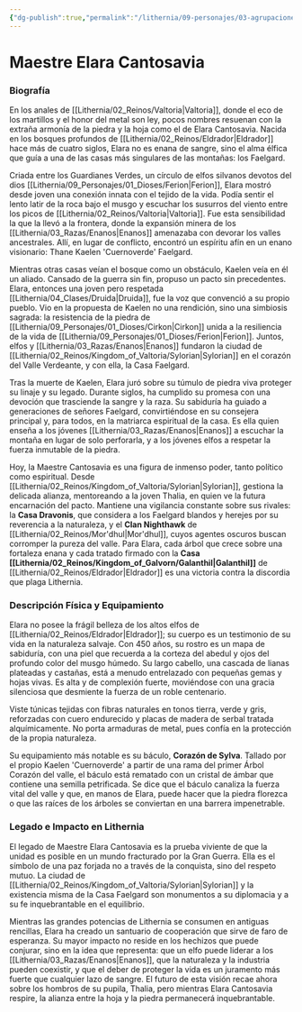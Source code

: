 ```yaml
---
{"dg-publish":true,"permalink":"/lithernia/09-personajes/03-agrupaciones/casa-faelgard/maestre-elara-cantosavia/","tags":["lithernia","personajes","Casa Faelgard","Valtoria","Druida","elfo silvano"]}
---
```


# Maestre Elara Cantosavia

### Biografía

En los anales de [[Lithernia/02_Reinos/Valtoria\|Valtoria]], donde el eco de los martillos y el honor del metal son ley, pocos nombres resuenan con la extraña armonía de la piedra y la hoja como el de Elara Cantosavia. Nacida en los bosques profundos de [[Lithernia/02_Reinos/Eldrador\|Eldrador]] hace más de cuatro siglos, Elara no es enana de sangre, sino el alma élfica que guía a una de las casas más singulares de las montañas: los Faelgard.

Criada entre los Guardianes Verdes, un círculo de elfos silvanos devotos del dios [[Lithernia/09_Personajes/01_Dioses/Ferion\|Ferion]], Elara mostró desde joven una conexión innata con el tejido de la vida. Podía sentir el lento latir de la roca bajo el musgo y escuchar los susurros del viento entre los picos de [[Lithernia/02_Reinos/Valtoria\|Valtoria]]. Fue esta sensibilidad la que la llevó a la frontera, donde la expansión minera de los [[Lithernia/03_Razas/Enanos\|Enanos]] amenazaba con devorar los valles ancestrales. Allí, en lugar de conflicto, encontró un espíritu afín en un enano visionario: Thane Kaelen 'Cuernoverde' Faelgard.

Mientras otras casas veían el bosque como un obstáculo, Kaelen veía en él un aliado. Cansado de la guerra sin fin, propuso un pacto sin precedentes. Elara, entonces una joven pero respetada [[Lithernia/04_Clases/Druida\|Druida]], fue la voz que convenció a su propio pueblo. Vio en la propuesta de Kaelen no una rendición, sino una simbiosis sagrada: la resistencia de la piedra de [[Lithernia/09_Personajes/01_Dioses/Cirkon\|Cirkon]] unida a la resiliencia de la vida de [[Lithernia/09_Personajes/01_Dioses/Ferion\|Ferion]]. Juntos, elfos y [[Lithernia/03_Razas/Enanos\|Enanos]] fundaron la ciudad de [[Lithernia/02_Reinos/Kingdom_of_Valtoria/Sylorian\|Sylorian]] en el corazón del Valle Verdeante, y con ella, la Casa Faelgard.

Tras la muerte de Kaelen, Elara juró sobre su túmulo de piedra viva proteger su linaje y su legado. Durante siglos, ha cumplido su promesa con una devoción que trasciende la sangre y la raza. Su sabiduría ha guiado a generaciones de señores Faelgard, convirtiéndose en su consejera principal y, para todos, en la matriarca espiritual de la casa. Es ella quien enseña a los jóvenes [[Lithernia/03_Razas/Enanos\|Enanos]] a escuchar la montaña en lugar de solo perforarla, y a los jóvenes elfos a respetar la fuerza inmutable de la piedra.

Hoy, la Maestre Cantosavia es una figura de inmenso poder, tanto político como espiritual. Desde [[Lithernia/02_Reinos/Kingdom_of_Valtoria/Sylorian\|Sylorian]], gestiona la delicada alianza, mentoreando a la joven Thalia, en quien ve la futura encarnación del pacto. Mantiene una vigilancia constante sobre sus rivales: la **Casa Dravonis**, que considera a los Faelgard blandos y herejes por su reverencia a la naturaleza, y el **Clan Nighthawk** de [[Lithernia/02_Reinos/Mor'dhul\|Mor'dhul]], cuyos agentes oscuros buscan corromper la pureza del valle. Para Elara, cada árbol que crece sobre una fortaleza enana y cada tratado firmado con la **Casa [[Lithernia/02_Reinos/Kingdom_of_Galvorn/Galanthil\|Galanthil]]** de [[Lithernia/02_Reinos/Eldrador\|Eldrador]] es una victoria contra la discordia que plaga Lithernia.

### Descripción Física y Equipamiento

Elara no posee la frágil belleza de los altos elfos de [[Lithernia/02_Reinos/Eldrador\|Eldrador]]; su cuerpo es un testimonio de su vida en la naturaleza salvaje. Con 450 años, su rostro es un mapa de sabiduría, con una piel que recuerda a la corteza del abedul y ojos del profundo color del musgo húmedo. Su largo cabello, una cascada de lianas plateadas y castañas, está a menudo entrelazado con pequeñas gemas y hojas vivas. Es alta y de complexión fuerte, moviéndose con una gracia silenciosa que desmiente la fuerza de un roble centenario.

Viste túnicas tejidas con fibras naturales en tonos tierra, verde y gris, reforzadas con cuero endurecido y placas de madera de serbal tratada alquímicamente. No porta armaduras de metal, pues confía en la protección de la propia naturaleza.

Su equipamiento más notable es su báculo, **Corazón de Sylva**. Tallado por el propio Kaelen 'Cuernoverde' a partir de una rama del primer Árbol Corazón del valle, el báculo está rematado con un cristal de ámbar que contiene una semilla petrificada. Se dice que el báculo canaliza la fuerza vital del valle y que, en manos de Elara, puede hacer que la piedra florezca o que las raíces de los árboles se conviertan en una barrera impenetrable.

### Legado e Impacto en Lithernia

El legado de Maestre Elara Cantosavia es la prueba viviente de que la unidad es posible en un mundo fracturado por la Gran Guerra. Ella es el símbolo de una paz forjada no a través de la conquista, sino del respeto mutuo. La ciudad de [[Lithernia/02_Reinos/Kingdom_of_Valtoria/Sylorian\|Sylorian]] y la existencia misma de la Casa Faelgard son monumentos a su diplomacia y a su fe inquebrantable en el equilibrio.

Mientras las grandes potencias de Lithernia se consumen en antiguas rencillas, Elara ha creado un santuario de cooperación que sirve de faro de esperanza. Su mayor impacto no reside en los hechizos que puede conjurar, sino en la idea que representa: que un elfo puede liderar a los [[Lithernia/03_Razas/Enanos\|Enanos]], que la naturaleza y la industria pueden coexistir, y que el deber de proteger la vida es un juramento más fuerte que cualquier lazo de sangre. El futuro de esta visión recae ahora sobre los hombros de su pupila, Thalia, pero mientras Elara Cantosavia respire, la alianza entre la hoja y la piedra permanecerá inquebrantable.
